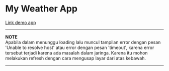 # My Weather App
[Link demo app](https://drive.google.com/file/d/1knaYACjaKKKcjsQSedaSg7AATsIsgcn2/view?usp=sharing)

---
**NOTE**  
Apabila dalam menunggu loading lalu muncul tampilan error dengan pesan 'Unable to resolve host' atau error dengan pesan 'timeout', karena error tersebut terjadi karena ada masalah dalam jaringa. Karena itu mohon melakukan refresh dengan cara mengusap layar dari atas kebawah.

---
